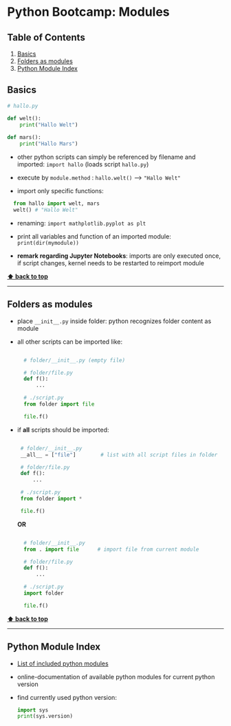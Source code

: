 # Python Bootcamp: Modules

<!-- omit in toc -->
## Table of Contents

1. [Basics](#basics)
2. [Folders as modules](#folders-as-modules)
3. [Python Module Index](#python-module-index)

## Basics

``` Python
# hallo.py

def welt(): 
    print("Hallo Welt")
    
def mars(): 
    print("Hallo Mars")
```

* other python scripts can simply be referenced by filename and imported: `import hallo` (loads script `hallo.py`)
* execute by `module.method` : `hallo.welt()` --> `"Hallo Welt"`

* import only specific functions:

``` Python
  from hallo import welt, mars
  welt() # "Hallo Welt"
```

* renaming: `import mathplotlib.pyplot as plt`

* print all variables and function of an imported module: `print(dir(mymodule))`

* __remark regarding Jupyter Notebooks__: imports are only executed once, if script changes, kernel needs to be restarted to reimport module

**[⬆ back to top](#table-of-contents)**
___

## Folders as modules

* place `__init__.py` inside folder: python recognizes folder content as module
* all other scripts can be imported like:
  
  ```Python

    # folder/__init__.py (empty file)

    # folder/file.py
    def f():
        ...

    # ./script.py
    from folder import file

    file.f()
  ```

* if __all__ scripts should be imported:

   ```Python

    # folder/__init__.py
    __all__ = ["file"]        # list with all script files in folder

    # folder/file.py
    def f():
        ...

    # ./script.py
    from folder import *

    file.f()
  ```

  __OR__

  ```Python

    # folder/__init__.py
    from . import file      # import file from current module

    # folder/file.py
    def f():
        ...

    # ./script.py
    import folder

    file.f()
  ```

**[⬆ back to top](#table-of-contents)**
___

## Python Module Index

* [List of included python modules](https://docs.python.org/3/py-modindex.html)
* online-documentation of available python modules for current python version
* find currently used python version:
  
  ```Python
  import sys
  print(sys.version)
  ```
